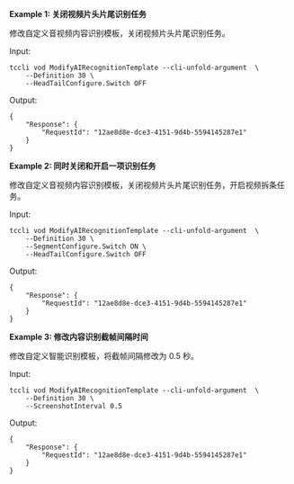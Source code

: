 **Example 1: 关闭视频片头片尾识别任务**

修改自定义音视频内容识别模板，关闭视频片头片尾识别任务。

Input: 

```
tccli vod ModifyAIRecognitionTemplate --cli-unfold-argument  \
    --Definition 30 \
    --HeadTailConfigure.Switch OFF
```

Output: 
```
{
    "Response": {
        "RequestId": "12ae8d8e-dce3-4151-9d4b-5594145287e1"
    }
}
```

**Example 2: 同时关闭和开启一项识别任务**

修改自定义音视频内容识别模板，关闭视频片头片尾识别任务，开启视频拆条任务。

Input: 

```
tccli vod ModifyAIRecognitionTemplate --cli-unfold-argument  \
    --Definition 30 \
    --SegmentConfigure.Switch ON \
    --HeadTailConfigure.Switch OFF
```

Output: 
```
{
    "Response": {
        "RequestId": "12ae8d8e-dce3-4151-9d4b-5594145287e1"
    }
}
```

**Example 3: 修改内容识别截帧间隔时间**

修改自定义智能识别模板，将截帧间隔修改为 0.5 秒。

Input: 

```
tccli vod ModifyAIRecognitionTemplate --cli-unfold-argument  \
    --Definition 30 \
    --ScreenshotInterval 0.5
```

Output: 
```
{
    "Response": {
        "RequestId": "12ae8d8e-dce3-4151-9d4b-5594145287e1"
    }
}
```

